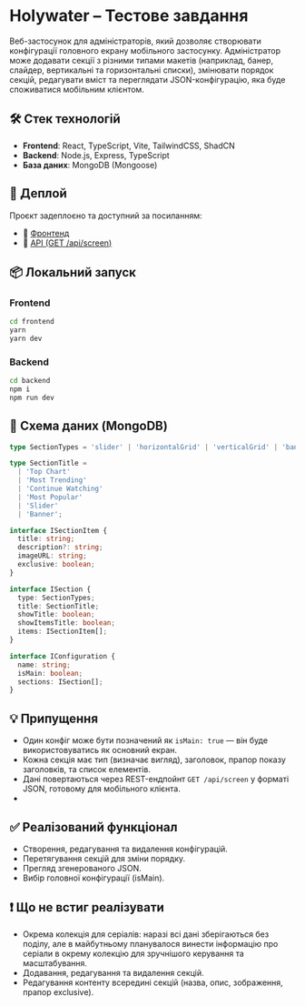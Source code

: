 # Holywater – Тестове завдання

Веб-застосунок для адміністраторів, який дозволяє створювати конфігурації головного екрану мобільного застосунку. Адміністратор може додавати секції з різними типами макетів (наприклад, банер, слайдер, вертикальні та горизонтальні списки), змінювати порядок секцій, редагувати вміст та переглядати JSON-конфігурацію, яка буде споживатися мобільним клієнтом.

## 🛠️ Стек технологій

- **Frontend**: React, TypeScript, Vite, TailwindCSS, ShadCN
- **Backend**: Node.js, Express, TypeScript
- **База даних**: MongoDB (Mongoose)

## 🚀 Деплой

Проєкт задеплоєно та доступний за посиланням:

- 🔗 [Фронтенд]([https://...](https://holywater-test-task.vercel.app/))
- 🔗 [API (GET /api/screen)]([https://...](https://holywater-test-task-backend.onrender.com/api/screen))

## 📦 Локальний запуск

### Frontend

```bash
cd frontend
yarn
yarn dev
```

### Backend

```bash
cd backend
npm i
npm run dev
```

## 📝 Схема даних (MongoDB)

```ts
type SectionTypes = 'slider' | 'horizontalGrid' | 'verticalGrid' | 'banner' | 'horizontalList';

type SectionTitle =
  | 'Top Chart'
  | 'Most Trending'
  | 'Continue Watching'
  | 'Most Popular'
  | 'Slider'
  | 'Banner';

interface ISectionItem {
  title: string;
  description?: string;
  imageURL: string;
  exclusive: boolean;
}

interface ISection {
  type: SectionTypes;
  title: SectionTitle;
  showTitle: boolean;
  showItemsTitle: boolean;
  items: ISectionItem[];
}

interface IConfiguration {
  name: string;
  isMain: boolean;
  sections: ISection[];
}
```

## 💡 Припущення

- Один конфіг може бути позначений як `isMain: true` — він буде використовуватись як основний екран.
- Кожна секція має тип (визначає вигляд), заголовок, прапор показу заголовків, та список елементів.
- Дані повертаються через REST-ендпойнт `GET /api/screen` у форматі JSON, готовому для мобільного клієнта.
- 

## ✅ Реалізований функціонал

- Створення, редагування та видалення конфігурацій.
- Перетягування секцій для зміни порядку.
- Прегляд згенерованого JSON.
- Вибір головної конфігурації (isMain).

## ❗ Що не встиг реалізувати

- Окрема колекція для серіалів: наразі всі дані зберігаються без поділу, але в майбутньому планувалося винести інформацію про серіали в окрему колекцію для зручнішого керування та масштабування.
- Додавання, редагування та видалення секцій.
- Редагування контенту всередині секцій (назва, опис, зображення, прапор exclusive).

